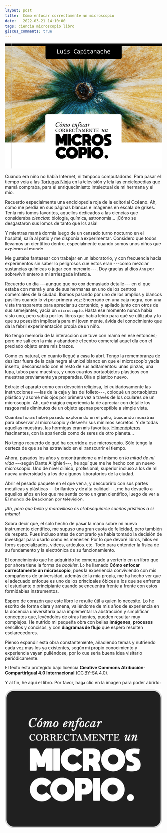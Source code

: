 ```yaml
---
layout: post
title:  Cómo enfocar correctamente un microscopio
date:   2022-03-21 14:10:00
tags: ciencia microscopio libro
giscus_comments: true
---
```


<div class="col-sm-6 mt-3 mt-md-0 float-right">
    <img class="img-fluid img-post z-depth-1 rounded" src="/assets/img/cover-como-enfocar.png">
</div>

Cuando era niño no había Internet, ni tampoco computadoras. Para pasar el tiempo veía a las <a href="https://es.wikipedia.org/wiki/Tortugas_Ninja" target="blank">Tortugas Ninja</a> en la televisión y leía las enciclopedias que mamá compraba, para el enriquecimiento intelectual de mi hermana y el mío.

Recuerdo especialmente una enciclopedia roja de la editorial Océano. Ah, cómo me perdía en sus páginas blancas e imágenes en escala de grises. Tenía mis tomos favoritos, aquellos dedicados a las ciencias que consideraba _ciencias_: biología, química, astronomía... ¡Cómo se desgastaron sus lomos de tanto que los asía!

Y mientras mamá dormía luego de un cansado turno nocturno en el hospital, salía al patio y me disponía a experimentar. Considero que todos llevamos un científico dentro, especialmente cuando somos unos niños que exploran el mundo.

Me gustaba fantasear con trabajar en un laboratorio, y con frecuencia hacía experimentos sin saber lo peligrosos que estos eran ---como mezclar sustancias químicas o jugar con mercurio---. Doy gracias al dios `Ann` por sobrevivir entero a mi arriesgada infancia.

Recuerdo un día ---aunque que no con demasiado detalle--- en el que estaba con mamá y una de sus hermanas en uno de los centros comerciales de la ciudad. Íbamos pasando por uno de los amplios y blancos pasillos cuando lo ví por primera vez: Encerrado en una caja negra, con una vista transparente para apreciar su contenido, y apilado junto con otros de sus semejantes, yacía un `microscopío`. Hasta ese momento nunca había visto uno, pero sabía por los libros que había leído para qué se utilizaba y lo que su posesión implicaría para mi joven mente, ávida del conocimiento que da la febril experimentación propia de un niño.

No tengo memoría de la interacción que tuve con mamá en ese entonces; pero me salí con la mía y abandoné el centro comercial aquel día con el preciado objeto entre mis brazos.

Como es natural, en cuanto llegué a casa lo abrí. Tengo la remembranza de deslizar fuera de la caja negra al unicel blanco en que el microscopío yacía inserto, descansando con el resto de sus aditamentos: unas pinzas, una lupa, tubos para muestras, y unos cuantos portaobjetos plásticos con muestras previamente ya preparadas. Olía a plástico nuevo.

Extraje el aparato como con devoción religiosa, leí cuidadosamente las instrucciones ---las de la caja y las del folleto---, coloqué un portaobjetos plástico y asomé mis ojos por primera vez a través de los oculares de un microscopio. Ah, qué mágica experiencia la de apreciar con detalle los rasgos más diminutos de un objeto apenas perceptible a simple vista.

Cuántas horas habré pasado explorando en el patio, buscando muestras para observar al microscopio y desvelar sus mínimos secretos. Y de todas aquellas muestras, las hormigas eran mis favoritas. <a href="https://es.wikipedia.org/wiki/Hymenoptera" target="blank">Himenópteros</a> fascinantes, con la apariencia como de seres de otro planeta...

No tengo recuerdo de qué ha ocurrido a ese microscopio. Sólo tengo la certeza de que se ha extraviado en el transcurrir el tiempo.

Ahora, pasados los años y encontrándome a mí mismo en _la mitad de mi vida_ ---según Dante Alighieri---, he aquí que me he hecho con un nuevo microscopio. Uno de nivel clínico, profesional; superior incluso a los de mi nueva universidad y a los de algunos laboratorios de la ciudad.

Abrir el pesado paquete en el que venía, y descubrirlo con sus partes metálicas y plásticas ---brillantes y de alta calidad---, me ha devuelto a aquellos años en los que me sentía como un gran científico, luego de ver a <a href="https://es.wikipedia.org/wiki/El_mundo_de_Beakman" target="blank">El mundo de Beackman</a> por televisión.

_¡Ah, pero qué bello y maravilloso es el obsequiarse sueños prístinos a sí mismo!_

Sobra decir que, el sólo hecho de pasar la mano sobre mi nuevo instrumento científico, me supuso una gran cuota de felicidad, pero también de respeto. Pues incluso antes de comprarlo ya había tomado la decisión de investigar para usarlo como es menester. Por lo que devoré libros, hilos en foros especializados, videos, artículos, etc. Todo para entender la física de su fundamento y la electrónica de su funcionamiento.

El conocimiento que he adquirido he comenzado a verterlo en un libro que por ahora tiene la forma de _booklet_. Lo he llamado **Cómo enfocar correctamente un microscopio**, pues la experiencia conviviendo con mis compañeros de universidad, además de la mía propia, me ha hecho ver que el adecuado enfoque es uno de los principales óbices a los que se enfrenta el estudiante o principiante cuando se encuentra frente a frente con estos formidables instrumentos.

Espero de corazón que este libro le resulte útil a quien lo necesite. Lo he escrito de forma clara y amena, valiéndome de mis años de experiencia en la docencia universitaria para implementar la abstracción y simplificar conceptos que, leyéndolos de otras fuentes, pueden resultar muy complejos. He nutrido mi pequeña obra con bellas **imágenes**, **procesos** sencillos y concisos, y con **diagramas de flujo** que espero resulten esclarecedores.

Pienso expandir esta obra constantemente, añadiendo temas y nutriendo cada vez más los ya existentes, según mi propio conocimiento y experiencia vayan puliéndose, por lo que sería buena idea visitarlo periódicamente.

El texto está protegido bajo licencia **Creative Commons Atribución-CompartirIgual 4.0 Internacional** (<a href="https://creativecommons.org/licenses/by-sa/4.0/deed.es" target="blank">CC BY-SA 4.0</a>).

Y al fin, he aquí el libro. Por favor, haga clic en la imagen para poder abrirlo:

<div class="row justify-content-sm-center">
    <div class="col-sm-4 mt-3 mt-md-0">
        <a href="/books/como-enfocar-correctamente/" target="blank"><img src="/assets/img/cover_title.png" alt="botton" class="img-fluid"/></a>
    </div>
</div>
